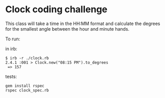 # Clock coding challenge

This class will take a time in the HH:MM format and calculate the degrees
for the smallest angle between the hour and minute hands.


To run:

in irb:

```
$ irb -r ./clock.rb
2.4.1 :001 > Clock.new("08:15 PM").to_degrees
 => 157
```

tests:

```
gem install rspec
rspec clock_spec.rb
```
